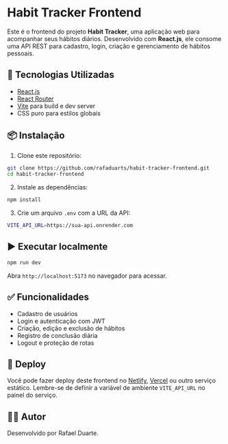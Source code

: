 
# Habit Tracker Frontend

Este é o frontend do projeto **Habit Tracker**, uma aplicação web para acompanhar seus hábitos diários. Desenvolvido com **React.js**, ele consome uma API REST para cadastro, login, criação e gerenciamento de hábitos pessoais.

## 🔧 Tecnologias Utilizadas

- [React.js](https://reactjs.org/)
- [React Router](https://reactrouter.com/)
- [Vite](https://vitejs.dev/) para build e dev server
- CSS puro para estilos globais

## 📦 Instalação

1. Clone este repositório:

```bash
git clone https://github.com/rafaduarts/habit-tracker-frontend.git
cd habit-tracker-frontend
```

2. Instale as dependências:

```bash
npm install
```

3. Crie um arquivo `.env` com a URL da API:

```bash
VITE_API_URL=https://sua-api.onrender.com
```

## ▶️ Executar localmente

```bash
npm run dev
```

Abra `http://localhost:5173` no navegador para acessar.


## ✅ Funcionalidades

- Cadastro de usuários
- Login e autenticação com JWT
- Criação, edição e exclusão de hábitos
- Registro de conclusão diária
- Logout e proteção de rotas

## 🚀 Deploy

Você pode fazer deploy deste frontend no [Netlify](https://netlify.com), [Vercel](https://vercel.com) ou outro serviço estático. Lembre-se de definir a variável de ambiente `VITE_API_URL` no painel do serviço.

## 🧑‍💻 Autor

Desenvolvido por Rafael Duarte.
